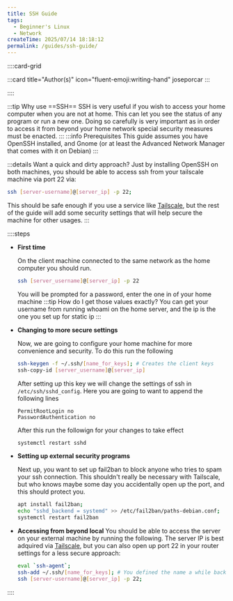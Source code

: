 ```yaml
---
title: SSH Guide
tags:
  - Beginner's Linux
  - Network
createTime: 2025/07/14 18:18:12
permalink: /guides/ssh-guide/
---
```


::::card-grid

:::card title="Author(s)" icon="fluent-emoji:writing-hand"
joseporcar
:::

<!-- :::card title="Co-author(s)" icon="fluent-emoji:two-hearts"

::: -->

::::

<!-- end of card grid -->

:::tip Why use ==SSH==
SSH is very useful if you wish to access your home computer when you are not at home. This can let you see the status of any program or run a new one. Doing so carefully is very important as in order to access it from beyond your home network special security measures must be enacted.
:::
:::info Prerequisites
This guide assumes you have OpenSSH installed, and Gnome
(or at least the Advanced Network Manager that comes with it on Debian)
:::

:::details Want a quick and dirty approach?
  Just by installing  OpenSSH on both machines, you should be able to access ssh from your tailscale machine via port 22 via:
  ```bash
  ssh [server-username]@[server_ip] -p 22;
  ```
  This should be safe enough if you use a service like [Tailscale](https://tailscale.com/), but the rest of the guide will add some security settings that will help secure the machine for other usages.
:::

::::steps

- **First time**

  On the client machine connected to the same network as the home computer you should run.

  ```bash
  ssh [server_username]@[server_ip] -p 22
  ```

  You will be prompted for a password, enter the one in of your home machine
  :::tip How do I get those values exactly?
  You can get your username from running whoami on the home server, and the ip is the one you set up for static ip
  :::

- **Changing to more secure settings**

  Now, we are going to configure your home machine for more convenience and security. To do this run the following

  ```bash
  ssh-keygen -f ~/.ssh/[name_for_keys]; # Creates the client keys
  ssh-copy-id [server_username]@[server_ip]
  ```

  After setting up this key we will change the settings of ssh in `/etc/ssh/sshd_config`. Here you are going to want to append the following lines

  ```
  PermitRootLogin no
  PasswordAuthentication no
  ```

  After this run the followign for your changes to take effect

  ```bash
  systemctl restart sshd
  ```

- **Setting up external security programs**

  Next up, you want to set up fail2ban to block anyone who tries to spam your ssh connection. This shouldn't really be necessary with Tailscale, but who knows maybe some day you accidentally open up the port, and this should protect you. 

  ```bash
  apt install fail2ban;
  echo "sshd_backend = systemd" >> /etc/fail2ban/paths-debian.conf;
  systemctl restart fail2ban
  ```

- **Accessing from beyond local**
  You should be able to access the server on your external machine by running the following. The server IP is best adquired via [Tailscale](https://tailscale.com/), but you can also open up port 22 in your router settings for a less secure approach: 
  ```bash
  eval `ssh-agent`;
  ssh-add ~/.ssh/[name_for_keys]; # You defined the name a while back
  ssh [server-username]@[server_ip] -p 22;
  ```

::::
